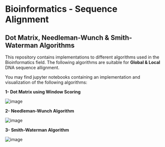 # Bioinformatics - Sequence Alignment 
## Dot Matrix, Needleman-Wunch & Smith-Waterman Algorithms

 This repository contains implementations to different algorithms used in the Bioinformatics field. 
 The following algorithms are suitable for **Global & Local**  DNA sequence allignment. 

 You may find jupyter notebooks containing an implementation and visualization of the following algorithms: 

 **1- Dot Matrix using Window Scoring**
  
  ![image](https://user-images.githubusercontent.com/48836158/119528199-48846880-bd81-11eb-818c-4dc939def6e9.png)
  
 **2- Needleman-Wunch Algorithm**
 
![image](https://user-images.githubusercontent.com/48836158/119821061-6b825a00-bef2-11eb-827a-69c28623b1c8.png)

 **3- Smith-Waterman Algorithm**
 
![image](https://user-images.githubusercontent.com/48836158/119821007-5efe0180-bef2-11eb-8cb0-43ffc593d3d8.png)
